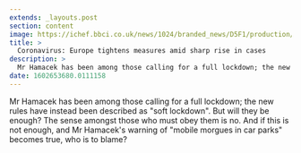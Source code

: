 ```yaml
--- 
extends: _layouts.post 
section: content 
image: https://ichef.bbci.co.uk/news/1024/branded_news/D5F1/production/_114896745_gettyimages-1229051348.jpg 
title: > 
  Coronavirus: Europe tightens measures amid sharp rise in cases 
description: > 
  Mr Hamacek has been among those calling for a full lockdown; the new rules have instead been described as "soft lockdown".But will they be enough?The sense amongst those who must obey them is no.And if this is not enough, and Mr Hamacek's warning of "mobile morgues in car parks" becomes true, who is to blame? 
date: 1602653680.0111158 
--- 
```

Mr Hamacek has been among those calling for a full lockdown; the new rules have instead been described as "soft lockdown". But will they be enough? The sense amongst those who must obey them is no. And if this is not enough, and Mr Hamacek's warning of "mobile morgues in car parks" becomes true, who is to blame?